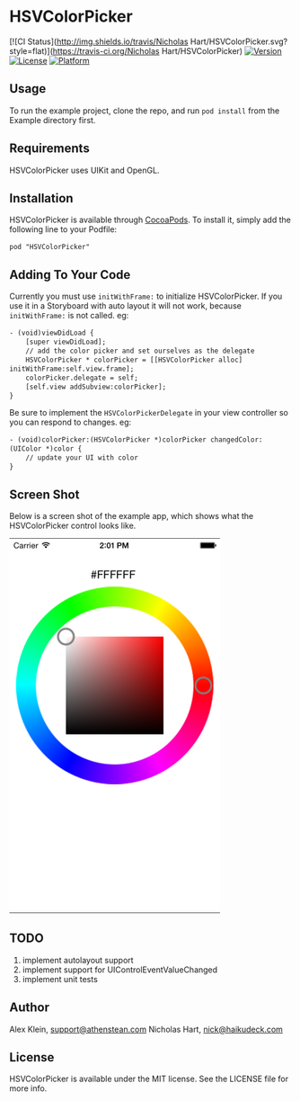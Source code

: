 # HSVColorPicker

[![CI Status](http://img.shields.io/travis/Nicholas Hart/HSVColorPicker.svg?style=flat)](https://travis-ci.org/Nicholas Hart/HSVColorPicker)
[![Version](https://img.shields.io/cocoapods/v/HSVColorPicker.svg?style=flat)](http://cocoadocs.org/docsets/HSVColorPicker)
[![License](https://img.shields.io/cocoapods/l/HSVColorPicker.svg?style=flat)](http://cocoadocs.org/docsets/HSVColorPicker)
[![Platform](https://img.shields.io/cocoapods/p/HSVColorPicker.svg?style=flat)](http://cocoadocs.org/docsets/HSVColorPicker)

## Usage

To run the example project, clone the repo, and run `pod install` from the Example directory first.

## Requirements

HSVColorPicker uses UIKit and OpenGL.

## Installation

HSVColorPicker is available through [CocoaPods](http://cocoapods.org). To install
it, simply add the following line to your Podfile:

    pod "HSVColorPicker"

## Adding To Your Code

Currently you must use `initWithFrame:` to initialize HSVColorPicker.  If you use it in a Storyboard with auto layout it will not work, because `initWithFrame:` is not called.  eg:

```
- (void)viewDidLoad {
    [super viewDidLoad];
    // add the color picker and set ourselves as the delegate
    HSVColorPicker * colorPicker = [[HSVColorPicker alloc] initWithFrame:self.view.frame];
    colorPicker.delegate = self;
    [self.view addSubview:colorPicker];
}
```

Be sure to implement the `HSVColorPickerDelegate` in your view controller so you can respond to changes.  eg:

```
- (void)colorPicker:(HSVColorPicker *)colorPicker changedColor:(UIColor *)color {
	// update your UI with color
}
```


## Screen Shot

Below is a screen shot of the example app, which shows what the HSVColorPicker control looks like.

![screen shot](ScreenShot.png)

## TODO
1. implement autolayout support
2. implement support for UIControlEventValueChanged
3. implement unit tests

## Author

Alex Klein, support@athenstean.com
Nicholas Hart, nick@haikudeck.com

## License

HSVColorPicker is available under the MIT license. See the LICENSE file for more info.


